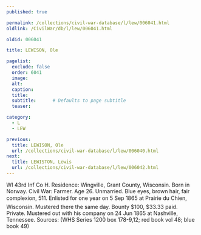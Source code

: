 ```yaml
---
published: true

permalink: /collections/civil-war-database/l/lew/006041.html
oldlink: /CivilWar/db/l/lew/006041.html

oldid: 006041

title: LEWISON, Ole

pagelist:
  exclude: false
  order: 6041
  image: 
  alt:
  caption:
  title:
  subtitle:      # Defaults to page subtitle
  teaser:

category: 
  - L 
  - LEW

previous:
  title: LEWISON, Ole
  url: /collections/civil-war-database/l/lew/006040.html  
next:
  title: LEWISTON, Lewis
  url: /collections/civil-war-database/l/lew/006042.html   
---
```

WI 43rd Inf Co H. Residence: Wingville, Grant County, Wisconsin. Born in Norway. Civil War: Farmer. Age 26. Unmarried. Blue eyes, brown hair, fair complexion, 5&#146;11&#148;. Enlisted for one year on 5 Sep 1865 at Prairie du Chien, Wisconsin. Mustered there the same day. Bounty $100, $33.33 paid. Private. Mustered out with his company on 24 Jun 1865 at Nashville, Tennessee. Sources: (WHS Series 1200 box 178-9,12; red book vol 48; blue book 49)